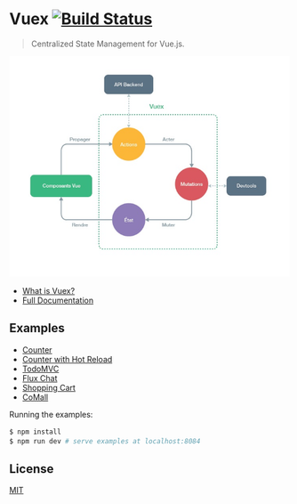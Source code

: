 # Vuex [![Build Status](https://circleci.com/gh/vuejs/vuex/tree/dev.png?style=shield)](https://circleci.com/gh/vuejs/vuex)

> Centralized State Management for Vue.js.

<p align="center">
  <img width="700px" src="https://raw.githubusercontent.com/vuejs/vuex/dev/docs/en/images/vuex.png">
</p>

- [What is Vuex?](http://vuex.vuejs.org/en/intro.html)
- [Full Documentation](http://vuex.vuejs.org/)

## Examples

- [Counter](https://github.com/vuejs/vuex/tree/dev/examples/counter)
- [Counter with Hot Reload](https://github.com/vuejs/vuex/tree/dev/examples/counter-hot)
- [TodoMVC](https://github.com/vuejs/vuex/tree/dev/examples/todomvc)
- [Flux Chat](https://github.com/vuejs/vuex/tree/dev/examples/chat)
- [Shopping Cart](https://github.com/vuejs/vuex/tree/dev/examples/shopping-cart)
- [CoMall](实践)

Running the examples:

``` bash
$ npm install
$ npm run dev # serve examples at localhost:8084
```

## License

[MIT](http://opensource.org/licenses/MIT)
